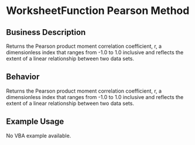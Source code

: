 # WorksheetFunction Pearson Method

## Business Description
Returns the Pearson product moment correlation coefficient, r, a dimensionless index that ranges from -1.0 to 1.0 inclusive and reflects the extent of a linear relationship between two data sets.

## Behavior
Returns the Pearson product moment correlation coefficient, r, a dimensionless index that ranges from -1.0 to 1.0 inclusive and reflects the extent of a linear relationship between two data sets.

## Example Usage
No VBA example available.